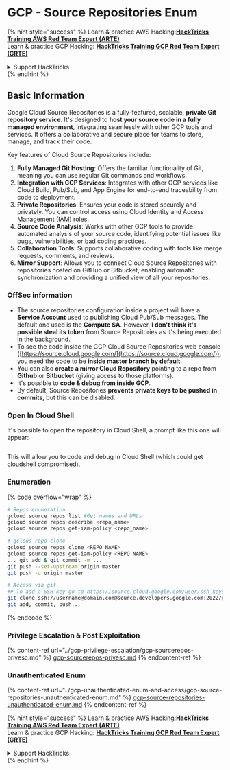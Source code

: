 # GCP - Source Repositories Enum

{% hint style="success" %}
Learn & practice AWS Hacking:<img src="../../../.gitbook/assets/image (1) (1) (1) (1).png" alt="" data-size="line">[**HackTricks Training AWS Red Team Expert (ARTE)**](https://training.hacktricks.xyz/courses/arte)<img src="../../../.gitbook/assets/image (1) (1) (1) (1).png" alt="" data-size="line">\
Learn & practice GCP Hacking: <img src="../../../.gitbook/assets/image (2) (1).png" alt="" data-size="line">[**HackTricks Training GCP Red Team Expert (GRTE)**<img src="../../../.gitbook/assets/image (2) (1).png" alt="" data-size="line">](https://training.hacktricks.xyz/courses/grte)

<details>

<summary>Support HackTricks</summary>

* Check the [**subscription plans**](https://github.com/sponsors/carlospolop)!
* **Join the** 💬 [**Discord group**](https://discord.gg/hRep4RUj7f) or the [**telegram group**](https://t.me/peass) or **follow** us on **Twitter** 🐦 [**@hacktricks\_live**](https://twitter.com/hacktricks_live)**.**
* **Share hacking tricks by submitting PRs to the** [**HackTricks**](https://github.com/carlospolop/hacktricks) and [**HackTricks Cloud**](https://github.com/carlospolop/hacktricks-cloud) github repos.

</details>
{% endhint %}

## Basic Information <a href="#reviewing-cloud-git-repositories" id="reviewing-cloud-git-repositories"></a>

Google Cloud Source Repositories is a fully-featured, scalable, **private Git repository service**. It's designed to **host your source code in a fully managed environment**, integrating seamlessly with other GCP tools and services. It offers a collaborative and secure place for teams to store, manage, and track their code.

Key features of Cloud Source Repositories include:

1. **Fully Managed Git Hosting**: Offers the familiar functionality of Git, meaning you can use regular Git commands and workflows.
2. **Integration with GCP Services**: Integrates with other GCP services like Cloud Build, Pub/Sub, and App Engine for end-to-end traceability from code to deployment.
3. **Private Repositories**: Ensures your code is stored securely and privately. You can control access using Cloud Identity and Access Management (IAM) roles.
4. **Source Code Analysis**: Works with other GCP tools to provide automated analysis of your source code, identifying potential issues like bugs, vulnerabilities, or bad coding practices.
5. **Collaboration Tools**: Supports collaborative coding with tools like merge requests, comments, and reviews.
6. **Mirror Support**: Allows you to connect Cloud Source Repositories with repositories hosted on GitHub or Bitbucket, enabling automatic synchronization and providing a unified view of all your repositories.

### OffSec information <a href="#reviewing-cloud-git-repositories" id="reviewing-cloud-git-repositories"></a>

* The source repositories configuration inside a project will have a **Service Account** used to publishing Cloud Pub/Sub messages. The default one used is the **Compute SA**. However, **I don't think it's possible steal its token** from Source Repositories as it's being executed in the background.
* To see the code inside the GCP Cloud Source Repositories web console ([https://source.cloud.google.com/](https://source.cloud.google.com/)), you need the code to be **inside master branch by default**.
* You can also **create a mirror Cloud Repository** pointing to a repo from **Github** or **Bitbucket** (giving access to those platforms).
* It's possible to **code & debug from inside GCP**.
* By default, Source Repositories **prevents private keys to be pushed in commits**, but this can be disabled.

### Open In Cloud Shell

It's possible to open the repository in Cloud Shell, a prompt like this one will appear:

<figure><img src="../../../.gitbook/assets/image (325).png" alt=""><figcaption></figcaption></figure>

This will allow you to code and debug in Cloud Shell (which could get cloudshell compromised).

### Enumeration

{% code overflow="wrap" %}
```bash
# Repos enumeration
gcloud source repos list #Get names and URLs
gcloud source repos describe <repo_name>
gcloud source repos get-iam-policy <repo_name>

# gcloud repo clone
gcloud source repos clone <REPO NAME>
gcloud source repos get-iam-policy <REPO NAME>
... git add & git commit -m ...
git push --set-upstream origin master
git push -u origin master

# Access via git
## To add a SSH key go to https://source.cloud.google.com/user/ssh_keys (no gcloud command)
git clone ssh://username@domain.com@source.developers.google.com:2022/p/<proj-name>/r/<repo-name>
git add, commit, push...
```
{% endcode %}

### Privilege Escalation & Post Exploitation

{% content-ref url="../gcp-privilege-escalation/gcp-sourcerepos-privesc.md" %}
[gcp-sourcerepos-privesc.md](../gcp-privilege-escalation/gcp-sourcerepos-privesc.md)
{% endcontent-ref %}

### Unauthenticated Enum

{% content-ref url="../gcp-unauthenticated-enum-and-access/gcp-source-repositories-unauthenticated-enum.md" %}
[gcp-source-repositories-unauthenticated-enum.md](../gcp-unauthenticated-enum-and-access/gcp-source-repositories-unauthenticated-enum.md)
{% endcontent-ref %}

{% hint style="success" %}
Learn & practice AWS Hacking:<img src="../../../.gitbook/assets/image (1) (1) (1) (1).png" alt="" data-size="line">[**HackTricks Training AWS Red Team Expert (ARTE)**](https://training.hacktricks.xyz/courses/arte)<img src="../../../.gitbook/assets/image (1) (1) (1) (1).png" alt="" data-size="line">\
Learn & practice GCP Hacking: <img src="../../../.gitbook/assets/image (2) (1).png" alt="" data-size="line">[**HackTricks Training GCP Red Team Expert (GRTE)**<img src="../../../.gitbook/assets/image (2) (1).png" alt="" data-size="line">](https://training.hacktricks.xyz/courses/grte)

<details>

<summary>Support HackTricks</summary>

* Check the [**subscription plans**](https://github.com/sponsors/carlospolop)!
* **Join the** 💬 [**Discord group**](https://discord.gg/hRep4RUj7f) or the [**telegram group**](https://t.me/peass) or **follow** us on **Twitter** 🐦 [**@hacktricks\_live**](https://twitter.com/hacktricks_live)**.**
* **Share hacking tricks by submitting PRs to the** [**HackTricks**](https://github.com/carlospolop/hacktricks) and [**HackTricks Cloud**](https://github.com/carlospolop/hacktricks-cloud) github repos.

</details>
{% endhint %}
